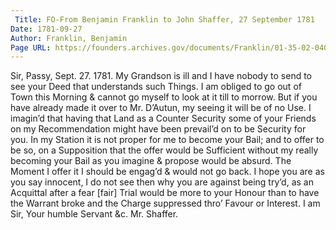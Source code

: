 ```yaml
---
 Title: FO-From Benjamin Franklin to John Shaffer, 27 September 1781
Date: 1781-09-27
Author: Franklin, Benjamin
Page URL: https://founders.archives.gov/documents/Franklin/01-35-02-0401
---
```


Sir,
Passy, Sept. 27. 1781.
My Grandson is ill and I have nobody to send to see your Deed that understands such Things. I am obliged to go out of Town this Morning & cannot go myself to look at it till to morrow. But if you have already made it over to Mr. D’Autun, my seeing it will be of no Use. I imagin’d that having that Land as a Counter Security some of your Friends on my Recommendation might have been prevail’d on to be Security for you. In my Station it is not proper for me to become your Bail; and to offer to be so, on a Supposition that the offer would be Sufficient without my really becoming your Bail as you imagine & propose would be absurd. The Moment I offer it I should be engag’d & would not go back. I hope you are as you say innocent, I do not see then why you are against being try’d, as an Acquittal after a fear [fair] Trial would be more to your Honour than to have the Warrant broke and the Charge suppressed thro’ Favour or Interest. I am Sir, Your humble Servant &c.
Mr. Shaffer.

